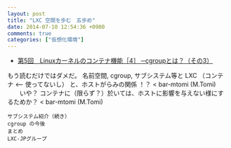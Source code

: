 ```yaml
---
layout: post
title: "LXC 空間を歩む　五歩め"
date: 2014-07-10 12:54:36 +0900
comments: true
categories: ["仮想化環境"]
---
```


* [第5回　Linuxカーネルのコンテナ機能［4］ ─cgroupとは？（その3）](http://gihyo.jp/admin/serial/01/linux_containers/0005)

もう読むだけではダメだ。 名前空間, cgroup, サブシステム等と LXC （コンテナ <-- 使ってないし） と、ホストがらみの関係 ！？ < bar-mtomi (M.Tomi)  
　　いや？ コンテナに（限らず？）於いては、ホストに影響を与えない様にするためか？ < bar-mtomi (M.Tomi)
>
    サブシステム紹介（続き）
    cgroup の今後
    まとめ
    LXC-JPグループ
